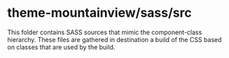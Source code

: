 # theme-mountainview/sass/src

This folder contains SASS sources that mimic the component-class hierarchy. These files
are gathered in destination a build of the CSS based on classes that are used by the build.
